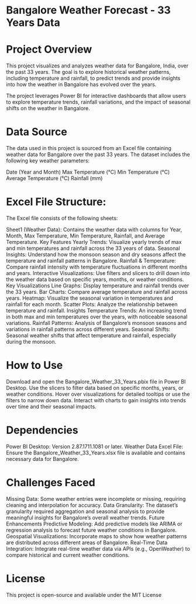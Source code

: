 # Bangalore Weather Forecast - 33 Years Data
# Project Overview
This project visualizes and analyzes weather data for Bangalore, India, over the past 33 years. The goal is to explore historical weather patterns, including temperature and rainfall, to predict trends and provide insights into how the weather in Bangalore has evolved over the years.

The project leverages Power BI for interactive dashboards that allow users to explore temperature trends, rainfall variations, and the impact of seasonal shifts on the weather in Bangalore.

# Data Source
The data used in this project is sourced from an Excel file containing weather data for Bangalore over the past 33 years. The dataset includes the following key weather parameters:

Date (Year and Month)
Max Temperature (°C)
Min Temperature (°C)
Average Temperature (°C)
Rainfall (mm)

# Excel File Structure:
The Excel file consists of the following sheets:

Sheet1 (Weather Data): Contains the weather data with columns for Year, Month, Max Temperature, Min Temperature, Rainfall, and Average Temperature.
Key Features
Yearly Trends: Visualize yearly trends of max and min temperatures and rainfall across the 33 years of data.
Seasonal Insights: Understand how the monsoon season and dry seasons affect the temperature and rainfall patterns in Bangalore.
Rainfall & Temperature: Compare rainfall intensity with temperature fluctuations in different months and years.
Interactive Visualizations: Use filters and slicers to drill down into the weather data based on specific years, months, or weather conditions.
Key Visualizations
Line Graphs: Display temperature and rainfall trends over the 33 years.
Bar Charts: Compare average temperature and rainfall across years.
Heatmap: Visualize the seasonal variation in temperatures and rainfall for each month.
Scatter Plots: Analyze the relationship between temperature and rainfall.
Insights
Temperature Trends: An increasing trend in both max and min temperatures over the years, with noticeable seasonal variations.
Rainfall Patterns: Analysis of Bangalore’s monsoon seasons and variations in rainfall patterns across different years.
Seasonal Shifts: Seasonal weather shifts that affect temperature and rainfall, especially during the monsoon.

# How to Use
Download and open the Bangalore_Weather_33_Years.pbix file in Power BI Desktop.
Use the slicers to filter data based on specific months, years, or weather conditions.
Hover over visualizations for detailed tooltips or use the filters to narrow down data.
Interact with charts to gain insights into trends over time and their seasonal impacts.

# Dependencies
Power BI Desktop: Version 2.87.1711.1081 or later.
Weather Data Excel File: Ensure the Bangalore_Weather_33_Years.xlsx file is available and contains necessary data for Bangalore.

# Challenges Faced
Missing Data: Some weather entries were incomplete or missing, requiring cleaning and interpolation for accuracy.
Data Granularity: The dataset’s granularity required aggregation and seasonal analysis to provide meaningful insights for Bangalore’s overall weather trends.
Future Enhancements
Predictive Modeling: Add predictive models like ARIMA or regression analysis to forecast future weather conditions in Bangalore.
Geospatial Visualizations: Incorporate maps to show how weather patterns are distributed across different areas of Bangalore.
Real-Time Data Integration: Integrate real-time weather data via APIs (e.g., OpenWeather) to compare historical and current weather conditions.
# License
This project is open-source and available under the MIT License
